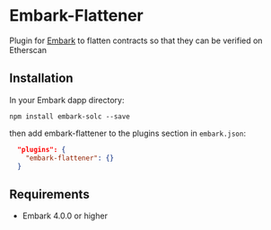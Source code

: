 Embark-Flattener
======

Plugin for [Embark](https://github.com/embark-framework/embark) to flatten contracts so that they can be verified on Etherscan

## Installation


In your Embark dapp directory:

```npm install embark-solc --save```

then add embark-flattener to the plugins section in `embark.json`:

```Json
  "plugins": {
    "embark-flattener": {}
  }
```

## Requirements

- Embark 4.0.0 or higher

